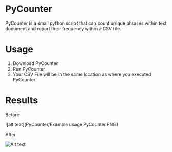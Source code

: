 # PyCounter
PyCounter is a small python script that can count unique phrases within text document and report their frequency within a CSV file.

# Usage

1. Download PyCounter
2. Run PyCounter
3. Your CSV File will be in the same location as where you executed PyCounter

# Results

Before

![alt text](PyCounter/Example usage PyCounter.PNG)

After

![Alt text](PyCounter/PyCounter/PyCounter_csv.PNG?raw=true "PyCounter_csv.png")
